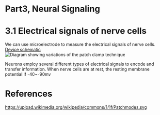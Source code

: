 # Part3, Neural Signaling
# 3.1 Electrical signals of nerve cells

We can use microelectrode to measure the electrical signals of nerve cells.
[Device schematic]()
![Diagram showing variations of the patch clamp technique]()

Neurons employ several different types of electrical signals to encode and
transfer information. When nerve cells are at rest, the resting membrane
potential if -40~-90mv

# References
https://upload.wikimedia.org/wikipedia/commons/1/1f/Patchmodes.svg
